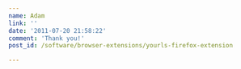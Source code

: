 ```yaml
---
name: Adam
link: ''
date: '2011-07-20 21:58:22'
comment: 'Thank you!'
post_id: /software/browser-extensions/yourls-firefox-extension

---
```



